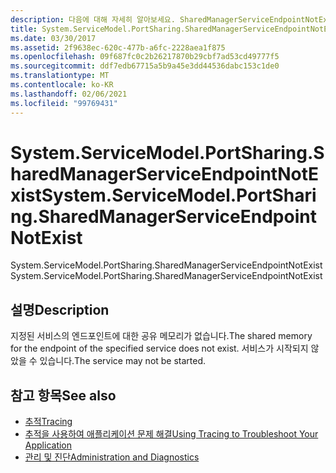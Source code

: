 ```yaml
---
description: 다음에 대해 자세히 알아보세요. SharedManagerServiceEndpointNotExist
title: System.ServiceModel.PortSharing.SharedManagerServiceEndpointNotExist
ms.date: 03/30/2017
ms.assetid: 2f9638ec-620c-477b-a6fc-2228aea1f875
ms.openlocfilehash: 09f687fc0c2b26217870b29cbf7ad53cd49777f5
ms.sourcegitcommit: ddf7edb67715a5b9a45e3dd44536dabc153c1de0
ms.translationtype: MT
ms.contentlocale: ko-KR
ms.lasthandoff: 02/06/2021
ms.locfileid: "99769431"
---
```

# <a name="systemservicemodelportsharingsharedmanagerserviceendpointnotexist"></a><span data-ttu-id="4f5ed-103">System.ServiceModel.PortSharing.SharedManagerServiceEndpointNotExist</span><span class="sxs-lookup"><span data-stu-id="4f5ed-103">System.ServiceModel.PortSharing.SharedManagerServiceEndpointNotExist</span></span>

<span data-ttu-id="4f5ed-104">System.ServiceModel.PortSharing.SharedManagerServiceEndpointNotExist</span><span class="sxs-lookup"><span data-stu-id="4f5ed-104">System.ServiceModel.PortSharing.SharedManagerServiceEndpointNotExist</span></span>  
  
## <a name="description"></a><span data-ttu-id="4f5ed-105">설명</span><span class="sxs-lookup"><span data-stu-id="4f5ed-105">Description</span></span>  

 <span data-ttu-id="4f5ed-106">지정된 서비스의 엔드포인트에 대한 공유 메모리가 없습니다.</span><span class="sxs-lookup"><span data-stu-id="4f5ed-106">The shared memory for the endpoint of the specified service does not exist.</span></span> <span data-ttu-id="4f5ed-107">서비스가 시작되지 않았을 수 있습니다.</span><span class="sxs-lookup"><span data-stu-id="4f5ed-107">The service may not be started.</span></span>  
  
## <a name="see-also"></a><span data-ttu-id="4f5ed-108">참고 항목</span><span class="sxs-lookup"><span data-stu-id="4f5ed-108">See also</span></span>

- [<span data-ttu-id="4f5ed-109">추적</span><span class="sxs-lookup"><span data-stu-id="4f5ed-109">Tracing</span></span>](index.md)
- [<span data-ttu-id="4f5ed-110">추적을 사용하여 애플리케이션 문제 해결</span><span class="sxs-lookup"><span data-stu-id="4f5ed-110">Using Tracing to Troubleshoot Your Application</span></span>](using-tracing-to-troubleshoot-your-application.md)
- [<span data-ttu-id="4f5ed-111">관리 및 진단</span><span class="sxs-lookup"><span data-stu-id="4f5ed-111">Administration and Diagnostics</span></span>](../index.md)
